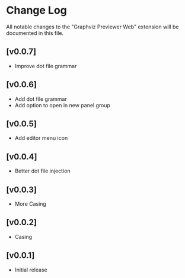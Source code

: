 # Change Log

All notable changes to the "Graphviz Previewer Web" extension will be documented in this file.

## [v0.0.7]
- Improve dot file grammar

## [v0.0.6]
- Add dot file grammar
- Add option to open in new panel group

## [v0.0.5]
- Add editor menu icon

## [v0.0.4]

- Better dot file injection

## [v0.0.3]

- More Casing

## [v0.0.2]

- Casing

## [v0.0.1]

- Initial release